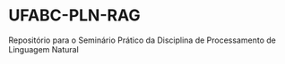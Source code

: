 # UFABC-PLN-RAG
Repositório para o Seminário Prático da Disciplina de Processamento de Linguagem Natural
